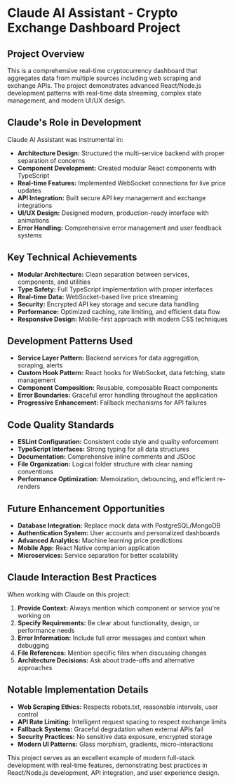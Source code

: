 # Claude AI Assistant - Crypto Exchange Dashboard Project

## Project Overview
This is a comprehensive real-time cryptocurrency dashboard that aggregates data from multiple sources including web scraping and exchange APIs. The project demonstrates advanced React/Node.js development patterns with real-time data streaming, complex state management, and modern UI/UX design.

## Claude's Role in Development
Claude AI Assistant was instrumental in:
- **Architecture Design:** Structured the multi-service backend with proper separation of concerns
- **Component Development:** Created modular React components with TypeScript
- **Real-time Features:** Implemented WebSocket connections for live price updates
- **API Integration:** Built secure API key management and exchange integrations
- **UI/UX Design:** Designed modern, production-ready interface with animations
- **Error Handling:** Comprehensive error management and user feedback systems

## Key Technical Achievements
- **Modular Architecture:** Clean separation between services, components, and utilities
- **Type Safety:** Full TypeScript implementation with proper interfaces
- **Real-time Data:** WebSocket-based live price streaming
- **Security:** Encrypted API key storage and secure data handling
- **Performance:** Optimized caching, rate limiting, and efficient data flow
- **Responsive Design:** Mobile-first approach with modern CSS techniques

## Development Patterns Used
- **Service Layer Pattern:** Backend services for data aggregation, scraping, alerts
- **Custom Hook Pattern:** React hooks for WebSocket, data fetching, state management
- **Component Composition:** Reusable, composable React components
- **Error Boundaries:** Graceful error handling throughout the application
- **Progressive Enhancement:** Fallback mechanisms for API failures

## Code Quality Standards
- **ESLint Configuration:** Consistent code style and quality enforcement
- **TypeScript Interfaces:** Strong typing for all data structures
- **Documentation:** Comprehensive inline comments and JSDoc
- **File Organization:** Logical folder structure with clear naming conventions
- **Performance Optimization:** Memoization, debouncing, and efficient re-renders

## Future Enhancement Opportunities
- **Database Integration:** Replace mock data with PostgreSQL/MongoDB
- **Authentication System:** User accounts and personalized dashboards
- **Advanced Analytics:** Machine learning price predictions
- **Mobile App:** React Native companion application
- **Microservices:** Service separation for better scalability

## Claude Interaction Best Practices
When working with Claude on this project:
1. **Provide Context:** Always mention which component or service you're working on
2. **Specify Requirements:** Be clear about functionality, design, or performance needs
3. **Error Information:** Include full error messages and context when debugging
4. **File References:** Mention specific files when discussing changes
5. **Architecture Decisions:** Ask about trade-offs and alternative approaches

## Notable Implementation Details
- **Web Scraping Ethics:** Respects robots.txt, reasonable intervals, user control
- **API Rate Limiting:** Intelligent request spacing to respect exchange limits
- **Fallback Systems:** Graceful degradation when external APIs fail
- **Security Practices:** No sensitive data exposure, encrypted storage
- **Modern UI Patterns:** Glass morphism, gradients, micro-interactions

This project serves as an excellent example of modern full-stack development with real-time features, demonstrating best practices in React/Node.js development, API integration, and user experience design.
